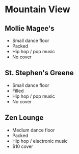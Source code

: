 # Mountain View
## Mollie Magee's
- Small dance floor
- Packed
- Hip hop / pop music
- No cover

## St. Stephen's Greene
- Small dance floor
- Filled
- Hip hop / pop music
- No cover

## Zen Lounge
- Medium dance floor
- Packed
- Hip hop / electronic music
- $10 cover

